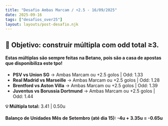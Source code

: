 ```yaml
---
title: "Desafio Ambas Marcam / +2.5 - 16/09/2025"
date: 2025-09-16
tags: ["desafios_over25"]
layout: layouts/post-desafio.njk
---
```


## 🎯 Objetivo: construir múltipla com odd total ≥3.  

#### Estas múltiplas são sempre feitas na Betano, pois são a casa de apostas que disponibiliza este tpo!

- **PSV vs Union SG** → Ambas Marcam ou +2.5 golos | Odd: 1.33  
- **Real Madrid vs Marseille** → Ambas Marcam ou +2.5 golos | Odd: 1.28 
- **Brentford vs Aston Villa** → Ambas Marcam ou +2.5 golos | Odd: 1.39 
- **Juventus vs Borussia Dortmund** → Ambas Marcam ou +2.5 golos | Odd: 1.44

**💡 Múltipla total:** 3.41 | 0.50u 

#### Balanço de Unidades Mês de Setembro (até dia 15): -4u + 3.35u = -0.65u